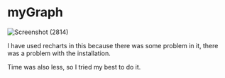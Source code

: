 # myGraph
![Screenshot (2814)](https://user-images.githubusercontent.com/108890988/218248159-569ee545-4127-4a3e-a719-a7e058373a64.png)

I have used recharts in this because there was some problem in it, 
there was a problem with the installation.


Time was also less, so I tried my best to do it.
